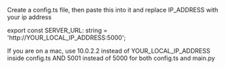 Create a config.ts file, then paste this into it and replace IP_ADDRESS with your ip address

export const SERVER_URL: string = 'http://YOUR_LOCAL_IP_ADDRESS:5000';

If you are on a mac, use 10.0.2.2 instead of YOUR_LOCAL_IP_ADDRESS inside config.ts
AND
5001 instead of 5000 for both config.ts and main.py